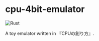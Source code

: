 # cpu-4bit-emulator
![Rust](https://github.com/yuk1ty/cpu-4bit-emulator/workflows/Rust/badge.svg?branch=master)

A toy emulator written in 『CPUの創り方』.